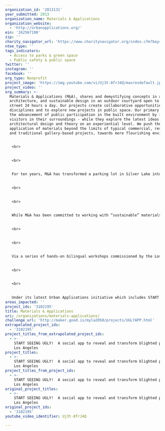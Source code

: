```yaml
---
organization_id: '2013131'
year_submitted: 2013
organization_name: Materials & Applications
organization_website:
  - 'http://urbanapplications.org/'
ein: '262567190'
zip: ''
charity_navigator_url: 'https://www.charitynavigator.org/index.cfm?bay=search.profile&ein=262567190'
ntee_type: ''
tags_indicators:
  - Access to parks & green space
  - Public safety & public space
twitter: ''
instagram: ''
facebook: ''
org_type: Nonprofit
project_image: 'https://img.youtube.com/vi/Uj3t-8frJ4Q/maxresdefault.jpg'
project_video: ''
org_summary: >-
  Materials & Applications (M&A), shares and demystifying concepts in art,
  architecture, and sustainable design in an outdoor courtyard open to the
  street 24 hours a day. Our projects create collaborative opportunities across
  disciplines and to explore new projects in public space. Our primary goal is
  the advancement of public participation in the built environment by inspiring
  visitors in their surroundings - while they explore the latest ideas in
  architectural design and theory on an experiential level. We push the
  application of materials beyond the limits of typical commercial, residential,
  and traditional gallery-based projects, towards more flourishing environments.
   
   
   <br>
   
   
   <br>
   
   
   For ten years, M&A has transformed a parking lot in Silver Lake into an internationally-acclaimed center for materials research and artistic expression on an architectural scale exhibiting large-scale installations. M&A projects at this site are designed by artists and architects and built with volunteers from the community - winning three American Institute of Architects (AIA) awards, as well as other design awards and recognitions. M&A produced the inaugural performance for The Getty’s Pacific Standard Time with Judy Chicago - coordinating hands-on workshops for the public alongside the legendary artist to create an environment out of 25 tons of dry ice. The founder, Jenna Didier received the Neutra Spirit award 2010 and the Silver Lake History Collective award in 2011 for a lasting contribution to the cultural fabric of the Silver Lake district. 
   
   
   <br>
   
   
   <br>
   
   
   While M&A has been committed to working with “sustainable” materials and environments long before the term was popular, projects that have specifically sought to bring public attention to environmental and sustainability issues include a pneumatically-operated origami robotic garden by Eddy Sykes and the community-designed Taco Garden which explored sustainable gardening techniques in an aquaponics garden that re-circulated rainwater for growing tilapia and other fish taco ingredients—onions, cilantro and tomatoes.
   
   
   <br>
   
   
   <br>
   
   
   Via a series of hands-on bilingual workshops commissioned by the Los Angeles Environmental Affairs Department, M&A managed the successful transformation of another blighted parking lot into a rainwater capturing surface with edible perimeter plantings tended by grateful mixed- use building residents and employees. Some benefits were: decreases in stormwater runoff from the parking lot, decreases in heat island effect, increases in social engagement between building residents and employees working downstairs. Prior to our work, then had not even been introduced.
   
   
   <br>
   
   
   <br>
   
   
   Under its latest Urban Applications initiative which includes START SEEING UGLY!, M&A seeks to expand its activity into the larger Los Angeles area. Urban Applications is currently a finalist for an $350k ArtPlace grant from the NEA for the public art component of the Paseo and further development of its program.
areas_impacted: ''
project_ids: '3102195'
title: Materials & Applications
uri: /organizations/materials-applications/
challenge_url: 'http://maker.good.is/myla2050/projects/UGLYAPP.html'
extrapolated_project_ids:
  - '3102195'
project_titles_from_extrapolated_project_ids:
  - >-
    START SEEING UGLY!  A social app to reveal and transform blighted parts of
    Los Angeles
project_titles:
  - >-
    START SEEING UGLY!  A social app to reveal and transform blighted parts of
    Los Angeles
project_titles_from_project_ids:
  - >-
    START SEEING UGLY!  A social app to reveal and transform blighted parts of
    Los Angeles
original_project_titles:
  - >-
    START SEEING UGLY!  A social app to reveal and transform blighted parts of
    Los Angeles
original_project_ids:
  - '3102195'
youtube_video_identifier: Uj3t-8frJ4Q

---
```

